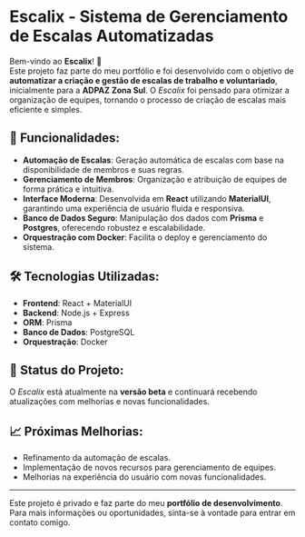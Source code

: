 # Escalix - Sistema de Gerenciamento de Escalas Automatizadas

Bem-vindo ao **Escalix**! 🚀  
Este projeto faz parte do meu portfólio e foi desenvolvido com o objetivo de **automatizar a criação e gestão de escalas de trabalho e voluntariado**, inicialmente para a **ADPAZ Zona Sul**. O *Escalix* foi pensado para otimizar a organização de equipes, tornando o processo de criação de escalas mais eficiente e simples.

## 🌟 Funcionalidades:
- **Automação de Escalas**: Geração automática de escalas com base na disponibilidade de membros e suas regras.
- **Gerenciamento de Membros**: Organização e atribuição de equipes de forma prática e intuitiva.
- **Interface Moderna**: Desenvolvida em **React** utilizando **MaterialUI**, garantindo uma experiência de usuário fluida e responsiva.
- **Banco de Dados Seguro**: Manipulação dos dados com **Prisma** e **Postgres**, oferecendo robustez e escalabilidade.
- **Orquestração com Docker**: Facilita o deploy e gerenciamento do sistema.

## 🛠️ Tecnologias Utilizadas:
- **Frontend**: React + MaterialUI
- **Backend**: Node.js + Express
- **ORM**: Prisma
- **Banco de Dados**: PostgreSQL
- **Orquestração**: Docker

## 🚀 Status do Projeto:
O *Escalix* está atualmente na **versão beta** e continuará recebendo atualizações com melhorias e novas funcionalidades.

## 📈 Próximas Melhorias:
- Refinamento da automação de escalas.
- Implementação de novos recursos para gerenciamento de equipes.
- Melhorias na experiência do usuário com novas funcionalidades.

---

Este projeto é privado e faz parte do meu **portfólio de desenvolvimento**. Para mais informações ou oportunidades, sinta-se à vontade para entrar em contato comigo.
